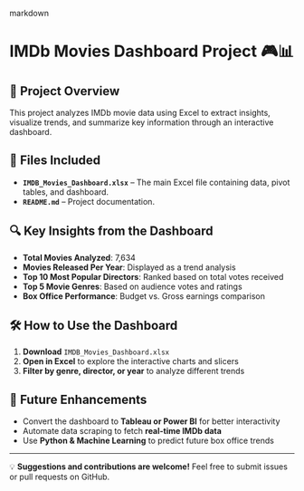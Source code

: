 markdown
# IMDb Movies Dashboard Project 🎮📊

## 📌 Project Overview
This project analyzes IMDb movie data using Excel to extract insights, visualize trends, and summarize key information through an interactive dashboard.

## 📂 Files Included
- **`IMDB_Movies_Dashboard.xlsx`** – The main Excel file containing data, pivot tables, and dashboard.
- **`README.md`** – Project documentation.

## 🔍 Key Insights from the Dashboard
- **Total Movies Analyzed**: 7,634
- **Movies Released Per Year**: Displayed as a trend analysis
- **Top 10 Most Popular Directors**: Ranked based on total votes received
- **Top 5 Movie Genres**: Based on audience votes and ratings
- **Box Office Performance**: Budget vs. Gross earnings comparison

## 🛠️ How to Use the Dashboard
1. **Download** `IMDB_Movies_Dashboard.xlsx`
2. **Open in Excel** to explore the interactive charts and slicers
3. **Filter by genre, director, or year** to analyze different trends

## 🚀 Future Enhancements
- Convert the dashboard to **Tableau or Power BI** for better interactivity
- Automate data scraping to fetch **real-time IMDb data**
- Use **Python & Machine Learning** to predict future box office trends


---
💡 **Suggestions and contributions are welcome!** Feel free to submit issues or pull requests on GitHub.


